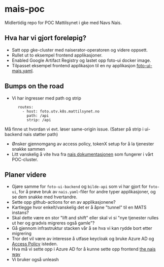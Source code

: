 # mais-poc
Midlertidig repo for POC Mattilsynet i gke med Navs Nais. 

## Hva har vi gjort foreløpig?
* Satt opp gke-cluster med naiserator-operatoren
og videre oppsett.
* Rullet ut to eksempel frontend applikasjoner.
* Enabled Google Artifact Registry og lastet opp 
foto-ui docker image.
* Tilpasset eksempel frontend applikasjon til en 
ny applikasjon [foto-ui-mais.yaml](./foto-ui-mais.yaml).

## Bumps on the road
* Vi har ingresser med path og strip 
```    ingress:
      routes:
        - host: foto.utv.k8s.mattilsynet.no
          path: /api
          strip: /api
```
Må finne ut hvordan vi evt. løser same-origin issue. (Satser på strip i ui-backend nais støtter path)
* Ønsker gjennomgang av access policy, tokenX setup for å la tjenester snakke sammen
* Litt vanskelig å vite hva fra [nais dokumentasjonen](https://doc.nais.io) som fungerer i vårt POC-cluster.

## Planer videre
* Gjøre samme for `foto-ui-backend` og `bilde-api` som vi har gjort for `foto-ui`, for å prøve bruk av 
`nais.yaml`-filer for andre typer applikasjoner, og se dem snakke med hvertandre.
* Sette opp github-actions for en av applikasjonene?
* Kartlegge hvor enkelt/vanskelig det er å åpne "tunnel" til en MATS instans?
* Skal dette være en stor "lift and shift" eller skal vi si "nye tjenester rulles ut her og gradvis migreres også gamle"?
* Gå gjennom infrastruktur stacken vår å se hva vi kan rydde bort etter migrering
* Tror det vil være av interesse å utfase keycloak og bruke Azure AD og [Access Policy](https://doc.nais.io/security/auth/azure-ad/access-policy/index.html) isteden.
* Hva må vi sette opp i Azure AD for å kunne sette opp frontend [the nais way](https://github.com/navikt/permitteringsportal/blob/main/src/app/api/client.ts)
* Vi bruker også unleash
